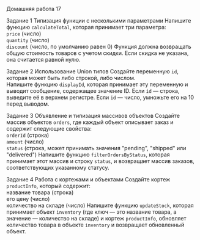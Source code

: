 Домашняя работа 17

Задание 1
Типизация функции с несколькими параметрами
Напишите функцию `calculateTotal`, которая принимает три параметра:  
`price` (число)  
`quantity` (число)  
`discount` (число, по умолчанию равен 0)
Функция должна возвращать общую стоимость товаров с учетом скидки. Если скидка не указана, она считается равной нулю.

Задание 2
Использование Union типов
Создайте переменную `id`, которая может быть либо строкой, либо числом.  
Напишите функцию `displayId`, которая принимает эту переменную и выводит сообщение, содержащее значение ID. Если `id` — строка, выведите её в верхнем регистре. Если `id` — число, умножьте его на 10 перед выводом.

Задание 3
Объявление и типизация массивов объектов
Создайте массив объектов `orders`, где каждый объект описывает заказ и содержит следующие свойства:  
`orderId` (строка)  
`amount` (число)  
`status` (строка, может принимать значения "pending", "shipped" или "delivered")
Напишите функцию `filterOrdersByStatus`, которая принимает этот массив и строку `status`, и возвращает массив заказов, соответствующих указанному статусу.

Задание 4
Работа с кортежами и объектами
Создайте кортеж `productInfo`, который содержит:  
название товара (строка)  
его цену (число)  
количество на складе (число)
Напишите функцию `updateStock`, которая принимает объект `inventory` (где ключ — это название товара, а значение — количество на складе) и кортеж `productInfo`, обновляет количество товара в объекте `inventory` и возвращает обновленный объект.